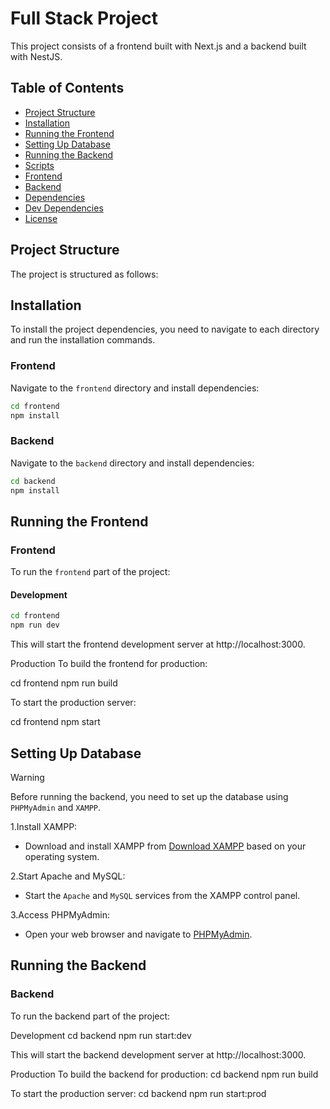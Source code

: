 # Full Stack Project

This project consists of a frontend built with Next.js and a backend built with NestJS.

## Table of Contents

- [Project Structure](#project-structure)
- [Installation](#installation)
- [Running the Frontend](#running-the-frontend)
- [Setting Up Database](#setting-up-database)
- [Running the Backend](#running-the-backend)
- [Scripts](#scripts)
- [Frontend](#frontend)
- [Backend](#backend)
- [Dependencies](#dependencies)
- [Dev Dependencies](#dev-dependencies)
- [License](#license)

## Project Structure

The project is structured as follows:





## Installation

To install the project dependencies, you need to navigate to each directory and run the installation commands.

### Frontend

Navigate to the `frontend` directory and install dependencies:

```sh
cd frontend
npm install
```

### Backend

Navigate to the `backend` directory and install dependencies:

```sh
cd backend
npm install
```

## Running the Frontend

### Frontend
To run the `frontend` part of the project:

#### Development
```sh
cd frontend
npm run dev
```

This will start the frontend development server at http://localhost:3000.

Production
To build the frontend for production:

cd frontend
npm run build

To start the production server:

cd frontend
npm start

## Setting Up Database

> [!WARNING]
> Before running the backend, you need to set up the database using `PHPMyAdmin` and `XAMPP`.


1.Install XAMPP:

  - Download and install XAMPP from [Download XAMPP](https://www.apachefriends.org/index.html) based on your operating system.

2.Start Apache and MySQL:

  - Start the `Apache` and `MySQL` services from the XAMPP control panel.

3.Access PHPMyAdmin:

   - Open your web browser and navigate to [PHPMyAdmin](http://localhost/phpmyadmin/).



## Running the Backend

### Backend
To run the backend part of the project:

Development
cd backend
npm run start:dev

This will start the backend development server at http://localhost:3000.

Production
To build the backend for production:
cd backend
npm run build

To start the production server:
cd backend
npm run start:prod



